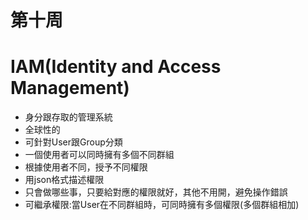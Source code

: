 # 第十周
# IAM(Identity and Access Management)
* 身分跟存取的管理系統
* 全球性的
* 可針對User跟Group分類
* 一個使用者可以同時擁有多個不同群組
* 根據使用者不同，授予不同權限
* 用json格式描述權限
* 只會做哪些事，只要給對應的權限就好，其他不用開，避免操作錯誤
* 可繼承權限:當User在不同群組時，可同時擁有多個權限(多個群組相加)
